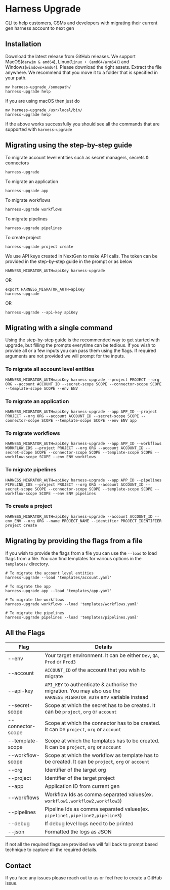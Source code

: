 # Harness Upgrade
CLI to help customers, CSMs and developers with migrating their current gen harness account to next gen

## Installation
Download the latest release from GitHub releases. We support MacOS(`darwim & amd64`), Linux(`linux + (amd64/arm64)`) and Windows(`windows+amd64`). Please download the right assets. Extract the file anywhere.
We recommend that you move it to a folder that is specified in your path. 

```shell
mv harness-upgrade /somepath/
harness-upgrade help
```

If you are using macOS then just do
```shell
mv harness-upgrade /usr/local/bin/
harness-upgrade help
```

If the above works successfully you should see all the commands that are supported with `harness-upgrade`

## Migrating using the step-by-step guide

To migrate account level entities such as secret managers, secrets & connectors
```shell
harness-upgrade
```

To migrate an application 
```shell
harness-upgrade app
```

To migrate workflows
```shell
harness-upgrade workflows
```

To migrate pipelines
```shell
harness-upgrade pipelines
```

To create project
```shell
harness-upgrade project create
```

We use API keys created in NextGen to make API calls. The token can be provided in the step-by-step guide in the prompt or as below

```shell
HARNESS_MIGRATOR_AUTH=apiKey harness-upgrade
```

OR
```shell
export HARNESS_MIGRATOR_AUTH=apiKey
harness-upgrade
```

OR
```shell
harness-upgrade --api-key apiKey
```

## Migrating with a single command
Using the step-by-step guide is the recommended way to get started with upgrade, but filling the prompts everytime can be tedious. If you wish to provide all or a few inputs you can pass them using the flags. If required arguments are not provided we will prompt for the inputs.  

### To migrate all account level entities

```shell
HARNESS_MIGRATOR_AUTH=apiKey harness-upgrade --project PROJECT --org ORG --account ACCOUNT_ID --secret-scope SCOPE --connector-scope SCOPE --template-scope SCOPE --env ENV
```

### To migrate an application

```shell
HARNESS_MIGRATOR_AUTH=apiKey harness-upgrade --app APP_ID --project PROJECT --org ORG --account ACCOUNT_ID --secret-scope SCOPE --connector-scope SCOPE --template-scope SCOPE --env ENV app
```

### To migrate workflows

```shell
HARNESS_MIGRATOR_AUTH=apiKey harness-upgrade --app APP_ID --workflows WORKFLOW_IDS --project PROJECT --org ORG --account ACCOUNT_ID --secret-scope SCOPE --connector-scope SCOPE --template-scope SCOPE --workflow-scope SCOPE --env ENV workflows 
```

### To migrate pipelines

```shell
HARNESS_MIGRATOR_AUTH=apiKey harness-upgrade --app APP_ID --pipelines PIPELINE_IDS --project PROJECT --org ORG --account ACCOUNT_ID --secret-scope SCOPE --connector-scope SCOPE --template-scope SCOPE --workflow-scope SCOPE --env ENV pipelines 
```

### To create a project
```shell
HARNESS_MIGRATOR_AUTH=apiKey harness-upgrade --account ACCOUNT_ID --env ENV --org ORG --name PROJECT_NAME --identifier PROJECT_IDENTIFIER project create
```

## Migrating by providing the flags from a file
If you wish to provide the flags from a file you can use the `--load` to load flags from a file. You can find templates for various options in the `templates/` directory.

```shell
# To migrate the account level entities
harness-upgrade --load 'templates/account.yaml'

# To migrate the app
harness-upgrade app --load 'templates/app.yaml'

# To migrate the workflows
harness-upgrade workflows --load 'templates/workflows.yaml'

# To migrate the pipelines
harness-upgrade pipelines --load 'templates/pipelines.yaml'
```

## All the Flags

| Flag              | Details                                                                                                                |
|-------------------|------------------------------------------------------------------------------------------------------------------------|
| --env             | Your target environment. It can be either `Dev`, `QA`, `Prod` or `Prod3`                                               |
| --account         | `ACCOUNT_ID` of the account that you wish to migrate                                                                   |
| --api-key         | `API_KEY` to authenticate & authorise the migration. You may also use the `HARNESS_MIGRATOR_AUTH` env variable instead |
| --secret-scope    | Scope at which the secret has to be created. It can be `project`, `org` or `account`                                   |
| --connector-scope | Scope at which the connector has to be created. It can be `project`, `org` or `account`                                |
| --template-scope  | Scope at which the templates has to be created. It can be `project`, `org` or `account`                                |
| --workflow-scope  | Scope at which the workflow as template has to be created. It can be `project`, `org` or `account`                     |
| --org             | Identifier of the target org                                                                                           |
| --project         | Identifier of the target project                                                                                       |
| --app             | Application ID from current gen                                                                                        |
| --workflows       | Workflow Ids as comma separated values(ex. `workflow1,workflow2,workflow3`)                                            |
| --pipelines       | Pipeline Ids as comma separated values(ex. `pipeline1,pipeline2,pipeline3`)                                            |
| --debug           | If debug level logs need to be printed                                                                                 |
| --json            | Formatted the logs as JSON                                                                                             |

If not all the required flags are provided we will fall back to prompt based technique to capture all the required details.

## Contact
If you face any issues please reach out to us or feel free to create a GitHub issue.
